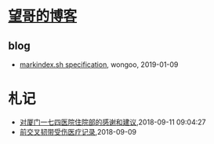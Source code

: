 # [望哥的博客](http://blog.sisopipo.com)

## blog
* [markindex.sh specification](/markindex), wongoo, 2019-01-09
# 札记
* [对厦门一七四医院住院部的感谢和建议](/2018/2018-09-11-thanks-and-suggestion-to-174),2018-09-11 09:04:27
* [前交叉韧带受伤医疗记录](/2018/2018-09-09-acl-medical-records),2018-09-09
